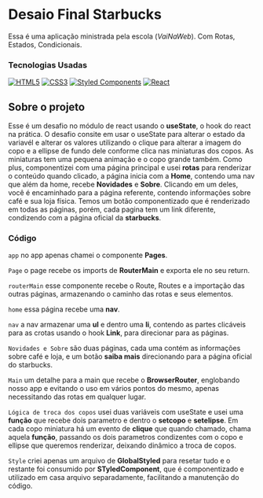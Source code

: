 # Desaio Final Starbucks

Essa é uma aplicação ministrada pela escola (_VaiNaWeb_). Com Rotas, Estados, Condicionais.

### Tecnologias Usadas

[![HTML5](https://img.shields.io/badge/HTML5-E34F26?style=for-the-badge&logo=html5&logoColor=white)](https://developer.mozilla.org/en-US/docs/Web/HTML)
[![CSS3](https://img.shields.io/badge/CSS3-1572B6?style=for-the-badge&logo=css3&logoColor=white)](https://developer.mozilla.org/en-US/docs/Web/CSS)
[![Styled Components](https://img.shields.io/badge/Styled%20Components-DB7093?style=for-the-badge&logo=styled-components&logoColor=white)](https://styled-components.com/)
[![React](https://img.shields.io/badge/React-20232A?style=for-the-badge&logo=react&logoColor=61DAFB)](https://reactjs.org/)


## Sobre o projeto

Esse é um desafio no módulo de react usando o __useState__, o hook do react na prática. O desafio consite em usar o useState para alterar o estado da variavél e alterar os valores utilizando o clique para alterar a imagem do copo e a ellipse de fundo dele conforme clica nas miniaturas dos copos. As miniaturas tem uma pequena animação e o copo grande também.
Como plus, componentizei com uma página principal e usei __rotas__ para renderizar o conteúdo quando clicado, a página inicia com a __Home__, contendo uma nav que além da home, recebe __Novidades__ e __Sobre__. Clicando em um deles, você é encaminhado para a página referente, contendo informações sobre café e sua loja física. Temos um botão componentizado que é renderizado em todas as páginas, porém, cada pagina tem um link diferente, condizendo com a página oficial da __starbucks__.

### Código

`app` no app apenas chamei o componente __Pages__.

`Page` o page recebe os imports de __RouterMain__ e exporta ele no seu return.

`routerMain` esse componente recebe o Route, Routes e a importação das outras páginas, armazenando o caminho das rotas e seus elementos.

`home` essa página recebe uma __nav__. 

`nav` a nav armazenar uma __ul__ e dentro uma __li__, contendo as partes clicáveis para as crotas usando o hook __Link__, para direcionar para as páginas.

`Novidades e Sobre` são duas páginas, cada uma contém as informações sobre café e loja, e um botão __saiba mais__ direcionando para a página oficial do starbucks.

`Main` um detalhe para a main que recebe o __BrowserRouter__, englobando nosso app e evitando o uso em vários pontos do mesmo, apenas necessitando das rotas em qualquer lugar.

`Lógica de troca dos copos` usei duas variáveis com useState e usei uma __função__ que recebe dois parametro e dentro o __setcopo__ e __setelipse__. Em cada copo miniatura há um evento de __clique__ que quando chamado, chama aquela __função__, passando os dois parametros condizentes com o copo e ellipse que queremos renderizar, deixando dinâmico a troca de copos.

`Style` criei apenas um arquivo de __GlobalStyled__ para resetar tudo e o restante foi consumido por __STyledComponent__, que é componentizado e utilizado em casa arquivo separadamente, facilitando a manutenção do código.
